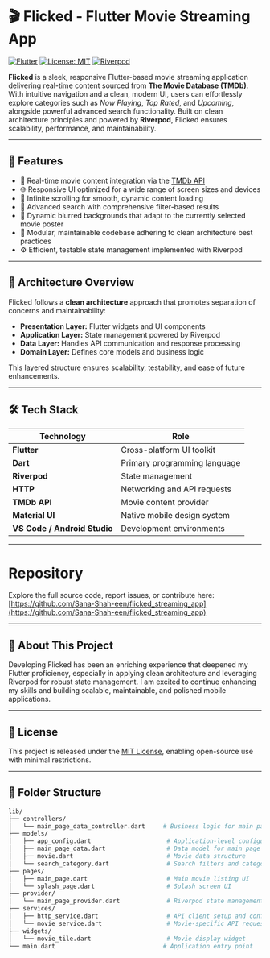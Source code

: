 # 🎬 Flicked - Flutter Movie Streaming App

[![Flutter](https://img.shields.io/badge/Flutter-v3.x-blue.svg?logo=flutter)](https://flutter.dev) [![License: MIT](https://img.shields.io/badge/License-MIT-yellow.svg)](LICENSE) [![Riverpod](https://img.shields.io/badge/Riverpod-State_Management-green.svg)](https://riverpod.dev)

**Flicked** is a sleek, responsive Flutter-based movie streaming application delivering real-time content sourced from **The Movie Database (TMDb)**. With intuitive navigation and a clean, modern UI, users can effortlessly explore categories such as *Now Playing*, *Top Rated*, and *Upcoming*, alongside powerful advanced search functionality. Built on clean architecture principles and powered by **Riverpod**, Flicked ensures scalability, performance, and maintainability.

---

## 🚀 Features

- 🎥 Real-time movie content integration via the [TMDb API](https://www.themoviedb.org/documentation/api)  
- 🌐 Responsive UI optimized for a wide range of screen sizes and devices  
- 🔁 Infinite scrolling for smooth, dynamic content loading  
- 🔎 Advanced search with comprehensive filter-based results  
- 🎨 Dynamic blurred backgrounds that adapt to the currently selected movie poster  
- 🧩 Modular, maintainable codebase adhering to clean architecture best practices  
- ⚙️ Efficient, testable state management implemented with Riverpod  

---

## 🧱 Architecture Overview

Flicked follows a **clean architecture** approach that promotes separation of concerns and maintainability:

- **Presentation Layer:** Flutter widgets and UI components  
- **Application Layer:** State management powered by Riverpod  
- **Data Layer:** Handles API communication and response processing  
- **Domain Layer:** Defines core models and business logic  

This layered structure ensures scalability, testability, and ease of future enhancements.

---

## 🛠️ Tech Stack

<p align="center">

| Technology                 | Role                                     |
|----------------------------|------------------------------------------|
| **Flutter**                | Cross-platform UI toolkit                 |
| **Dart**                   | Primary programming language              |
| **Riverpod**               | State management                          |
| **HTTP**                   | Networking and API requests               |
| **TMDb API**               | Movie content provider                    |
| **Material UI**            | Native mobile design system               |
| **VS Code / Android Studio** | Development environments               |

</p>

---
# Repository

Explore the full source code, report issues, or contribute here:  
[https://github.com/Sana-Shah-een/flicked_streaming_app](https://github.com/Sana-Shah-een/flicked_streaming_app)

---

## 🙌 About This Project

Developing Flicked has been an enriching experience that deepened my Flutter proficiency, especially in applying clean architecture and leveraging Riverpod for robust state management. I am excited to continue enhancing my skills and building scalable, maintainable, and polished mobile applications.

---

## 📄 License

This project is released under the [MIT License](LICENSE), enabling open-source use with minimal restrictions.



---

## 📁 Folder Structure

```bash
lib/
├── controllers/
│   └── main_page_data_controller.dart     # Business logic for main page
├── models/
│   ├── app_config.dart                     # Application-level configurations
│   ├── main_page_data.dart                 # Data model for main page sections
│   ├── movie.dart                          # Movie data structure
│   └── search_category.dart                # Search filters and categories
├── pages/
│   ├── main_page.dart                      # Main movie listing UI
│   └── splash_page.dart                    # Splash screen UI
├── provider/
│   └── main_page_provider.dart             # Riverpod state management setup
├── services/
│   ├── http_service.dart                   # API client setup and configuration
│   └── movie_service.dart                  # Movie-specific API request handlers
├── widgets/
│   └── movie_tile.dart                     # Movie display widget
└── main.dart                              # Application entry point


